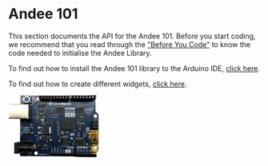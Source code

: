 # Andee 101

This section documents the API for the Andee 101. Before you start coding, we recommend that you read through the ["Before You Code"](AnnikkenAndee/BeforeYouCode.md#before-code-101)
to know the code needed to initialise the Andee Library.
 
To find out how to install the Andee 101 library to the Arduino IDE, [click here](GettingStarted/AndeeSetup.md#install-andee-library).

To find out how to create different widgets, [click here](AnnikkenAndee/Examples.md).

![](/assets/getting-started/gb-andee-101.png)